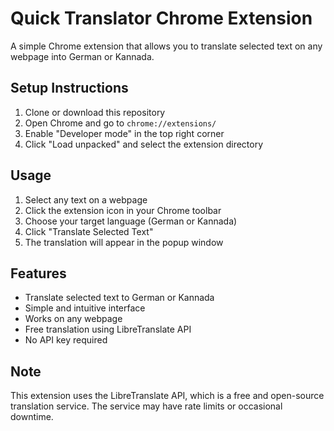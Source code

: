 # Quick Translator Chrome Extension

A simple Chrome extension that allows you to translate selected text on any webpage into German or Kannada.

## Setup Instructions

1. Clone or download this repository
2. Open Chrome and go to `chrome://extensions/`
3. Enable "Developer mode" in the top right corner
4. Click "Load unpacked" and select the extension directory

## Usage

1. Select any text on a webpage
2. Click the extension icon in your Chrome toolbar
3. Choose your target language (German or Kannada)
4. Click "Translate Selected Text"
5. The translation will appear in the popup window

## Features

- Translate selected text to German or Kannada
- Simple and intuitive interface
- Works on any webpage
- Free translation using LibreTranslate API
- No API key required

## Note

This extension uses the LibreTranslate API, which is a free and open-source translation service. The service may have rate limits or occasional downtime. 